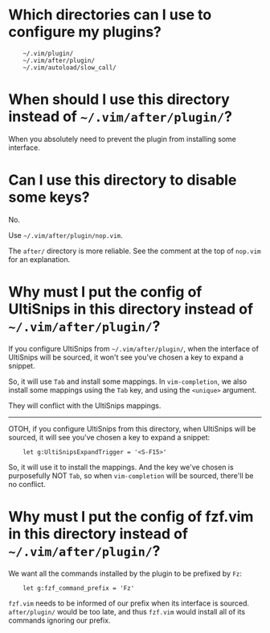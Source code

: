 # Which directories can I use to configure my plugins?

        ~/.vim/plugin/
        ~/.vim/after/plugin/
        ~/.vim/autoload/slow_call/

##
# When should I use this directory instead of `~/.vim/after/plugin/`?

When you absolutely need to prevent the plugin from installing some interface.

# Can I use this directory to disable some keys?

No.

Use `~/.vim/after/plugin/nop.vim`.

The `after/` directory is more reliable.
See the comment at the top of `nop.vim` for an explanation.

# Why must I put the config of UltiSnips in this directory instead of `~/.vim/after/plugin/`?

If you  configure UltiSnips from  `~/.vim/after/plugin/`, when the  interface of
UltiSnips will be sourced, it won't see you've chosen a key to expand a snippet.

So, it will use `Tab` and install some mappings.
In `vim-completion`,  we also  install some  mappings using  the `Tab`  key, and
using the `<unique>` argument.

They will conflict with the UltiSnips mappings.

---

OTOH, if  you configure UltiSnips  from this  directory, when UltiSnips  will be
sourced, it will see you've chosen a key to expand a snippet:

        let g:UltiSnipsExpandTrigger = '<S-F15>'

So, it will use it to install the mappings.
And the  key we've chosen  is purposefully  NOT `Tab`, so  when `vim-completion`
will be sourced, there'll be no conflict.

# Why must I put the config of fzf.vim in this directory instead of `~/.vim/after/plugin/`?

We want all the commands installed by the plugin to be prefixed by `Fz`:

        let g:fzf_command_prefix = 'Fz'

`fzf.vim` needs to be informed of our prefix when its interface is sourced.
`after/plugin/` would be  too late, and thus `fzf.vim` would  install all of its
commands ignoring our prefix.

